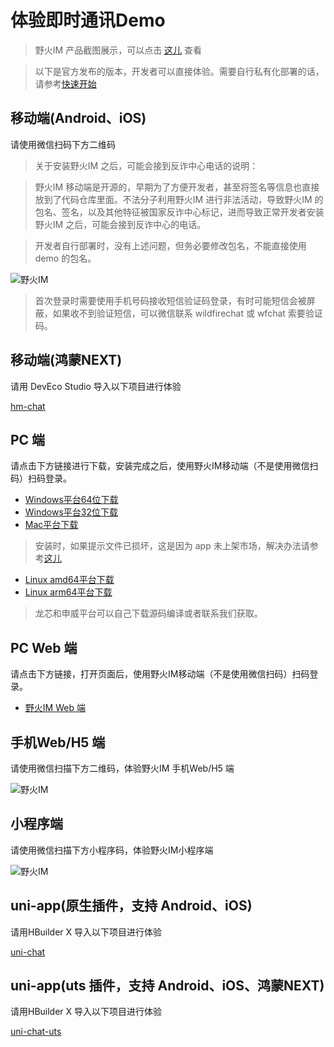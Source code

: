 # 体验即时通讯Demo
> 野火IM 产品截图展示，可以点击 [这儿](https://static.wildfirechat.cn/wf-gallery.html) 查看

> 以下是官方发布的版本，开发者可以直接体验。需要自行私有化部署的话，请参考[快速开始](https://docs.wildfirechat.cn/quick_start/)

## 移动端(Android、iOS)

请使用微信扫码下方二维码
> 关于安装野火IM 之后，可能会接到反诈中心电话的说明：

> 野火IM 移动端是开源的，早期为了方便开发者，甚至将签名等信息也直接放到了代码仓库里面。不法分子利用野火IM 进行非法活动，导致野火IM 的包名、签名，以及其他特征被国家反诈中心标记，进而导致正常开发者安装野火IM 之后，可能会接到反诈中心的电话。

> 开发者自行部署时，没有上述问题，但务必要修改包名，不能直接使用 demo 的包名。

 ![野火IM](https://static.wildfirechat.cn/download_qrcode.png)

> 首次登录时需要使用手机号码接收短信验证码登录，有时可能短信会被屏蔽，如果收不到验证短信，可以微信联系 wildfirechat 或 wfchat 索要验证码。

##  移动端(鸿蒙NEXT)
请用 DevEco Studio 导入以下项目进行体验

[hm-chat](https://github.com/wildfirechat/hm-chat)

## PC 端

请点击下方链接进行下载，安装完成之后，使用野火IM移动端（不是使用微信扫码）扫码登录。
* [Windows平台64位下载](https://static.wildfirechat.cn/%E9%87%8E%E7%81%ABIM-1.0.4-win-x64-setup.exe)
* [Windows平台32位下载](https://static.wildfirechat.cn/%E9%87%8E%E7%81%ABIM-1.0.4-win-ia32-setup.exe)
* [Mac平台下载](https://static.wildfirechat.cn/%E9%87%8E%E7%81%ABIM-1.0.4-mac-universal.dmg)
> 安装时，如果提示文件已损坏，这是因为 app 未上架市场，解决办法请参考[这儿](https://blog.csdn.net/Jeremy321321/article/details/136156228)
* [Linux amd64平台下载](https://static.wildfirechat.cn/%E9%87%8E%E7%81%ABIM-1.0.4-linux-x86_64.AppImage)
* [Linux arm64平台下载](https://static.wildfirechat.cn/%E9%87%8E%E7%81%ABIM-1.0.4-linux-arm64.AppImage)
> 龙芯和申威平台可以自己下载源码编译或者联系我们获取。

## PC Web 端

请点击下方链接，打开页面后，使用野火IM移动端（不是使用微信扫码）扫码登录。
* [野火IM Web 端](https://web.wildfirechat.cn)

## 手机Web/H5 端

请使用微信扫描下方二维码，体验野火IM 手机Web/H5 端

 ![野火IM](https://static.wildfirechat.cn/mobile-web.png?imageView2/1/w/260/h/260)


## 小程序端

请使用微信扫描下方小程序码，体验野火IM小程序端

 ![野火IM](https://static.wildfirechat.cn/qx.jpeg)

## uni-app(原生插件，支持 Android、iOS)
请用HBuilder X 导入以下项目进行体验

[uni-chat](https://github.com/wildfirechat/uni-chat)

## uni-app(uts 插件，支持 Android、iOS、鸿蒙NEXT)
请用HBuilder X 导入以下项目进行体验

[uni-chat-uts](https://github.com/wildfirechat/uni-chat-uts)

